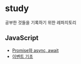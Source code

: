 # study

공부한 것들을 기록하기 위한 레파지토리

## JavaScript

- [Promise와 async, await](/javascript/promise-async-await/PromiseAsyncAwait.md)
- [이벤트 기초](/javascript/event-basic/EventBasic.md)
